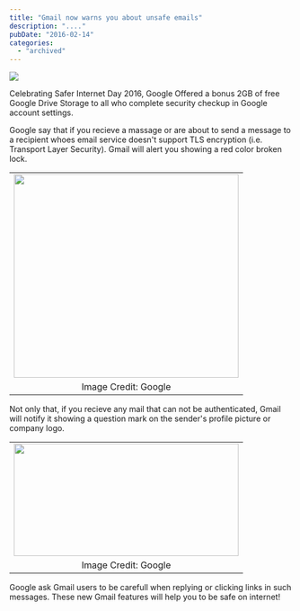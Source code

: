 ```yaml
---
title: "Gmail now warns you about unsafe emails"
description: "...."
pubDate: "2016-02-14"
categories: 
  - "archived"
---
```


[![](/images/gmail-sign-google.jpg)](https://2.bp.blogspot.com/-qJKxNF1M_bE/VsC2wOHtLaI/AAAAAAAACv0/QK3-dY9zARI/s1600/gmail-sign-google.jpg)

  

Celebrating Safer Internet Day 2016, Google Offered a bonus 2GB of free Google Drive Storage to all who complete security checkup in Google account settings.

  

Google say that if you recieve a massage or are about to send a message to a recipient whoes email service doesn't support TLS encryption (i.e. Transport Layer Security). Gmail will alert you showing a red color broken lock.

<table align="center" cellpadding="0" cellspacing="0" style="margin-left: auto; margin-right: auto; text-align: center;"><tbody><tr><td style="text-align: center;"><a href="https://4.bp.blogspot.com/-TCzr9064Qhg/VsC3Aq28RdI/AAAAAAAACv4/s7Mnsl2j0AY/s1600/Unencrypted%2BMessage.gif" style="margin-left: auto; margin-right: auto;"><img border="0" height="362" src="images/Unencrypted%2BMessage.gif" width="400"></a></td></tr><tr><td style="text-align: center;">Image Credit: Google</td></tr></tbody></table>

  

Not only that, if you recieve any mail that can not be authenticated, Gmail will notify it showing a question mark on the sender's profile picture or company logo. 

<table align="center" cellpadding="0" cellspacing="0" style="margin-left: auto; margin-right: auto; text-align: center;"><tbody><tr><td style="text-align: center;"><a href="https://1.bp.blogspot.com/-mYYLHfIO_f0/VsC3PqzoC9I/AAAAAAAACv8/9rwKdXAzfL4/s1600/Unauthenticated%2BAvatar%2BImage_FINAL.png" style="margin-left: auto; margin-right: auto;"><img border="0" height="200" src="images/Unauthenticated%2BAvatar%2BImage_FINAL.png" width="400"></a></td></tr><tr><td style="text-align: center;">Image Credit: Google</td></tr></tbody></table>

  

Google ask Gmail users to be carefull when replying or clicking links in such messages. These new Gmail features will help you to be safe on internet!
